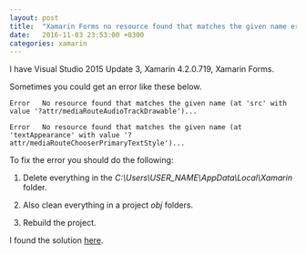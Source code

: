 ```yaml
---
layout: post
title:  "Xamarin Forms no resource found that matches the given name error"
date:   2016-11-03 23:53:00 +0300
categories: xamarin
---
```


I have Visual Studio 2015 Update 3, Xamarin 4.2.0.719, Xamarin Forms.

Sometimes you could get an error like these below.

```
Error   No resource found that matches the given name (at 'src' with value '?attr/mediaRouteAudioTrackDrawable')...

Error   No resource found that matches the given name (at 'textAppearance' with value '?attr/mediaRouteChooserPrimaryTextStyle')...
```

To fix the error you should do the following:

1) Delete everything in the *C:\Users\USER_NAME\AppData\Local\Xamarin* folder.

2) Also clean everything in a project *obj* folders.

3) Rebuild the project.

I found the solution [here](https://forums.xamarin.com/discussion/47224/no-resource-found-that-matches-the-given-name-with-value-integer-google-play-services-version).
